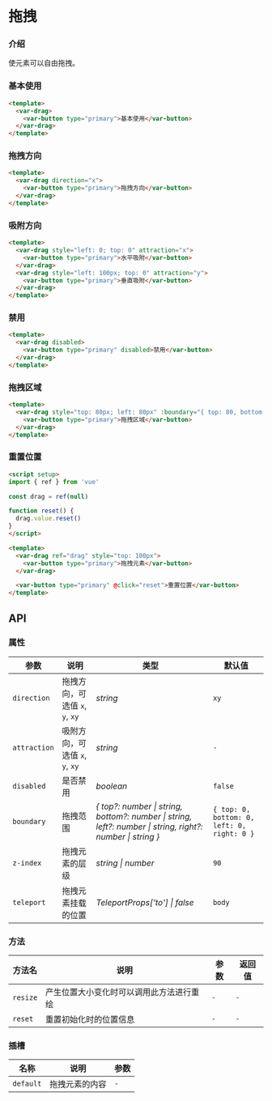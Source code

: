 # 拖拽

### 介绍

使元素可以自由拖拽。

### 基本使用

```html
<template>
  <var-drag>
    <var-button type="primary">基本使用</var-button>
  </var-drag>
</template>
```

### 拖拽方向

```html
<template>
  <var-drag direction="x">
    <var-button type="primary">拖拽方向</var-button>
  </var-drag>
</template>
```

### 吸附方向

```html
<template>
  <var-drag style="left: 0; top: 0" attraction="x">
    <var-button type="primary">水平吸附</var-button>
  </var-drag>
  <var-drag style="left: 100px; top: 0" attraction="y">
    <var-button type="primary">垂直吸附</var-button>
  </var-drag>
</template>
```

### 禁用

```html
<template>
  <var-drag disabled>
    <var-button type="primary" disabled>禁用</var-button>
  </var-drag>
</template>
```

### 拖拽区域

```html
<template>
  <var-drag style="top: 80px; left: 80px" :boundary="{ top: 80, bottom: 80, left: 80, right: 80 }">
    <var-button type="primary">拖拽区域</var-button>
  </var-drag>
</template>
```

### 重置位置

```html
<script setup>
import { ref } from 'vue'

const drag = ref(null)

function reset() {
  drag.value.reset()
}
</script>

<template>
  <var-drag ref="drag" style="top: 100px">
    <var-button type="primary">拖拽元素</var-button>
  </var-drag>

  <var-button type="primary" @click="reset">重置位置</var-button>
</template>
```

## API

### 属性

| 参数   | 说明  | 类型  | 默认值  |
| --------------------- | ------------- | ------ | --------------|
| `direction`  | 拖拽方向，可选值 `x`, `y`, `xy`	 | _string_ | `xy` |
| `attraction`  | 吸附方向，可选值 `x`, `y`, `xy`	 | _string_ | `-` |
| `disabled`  | 是否禁用 | _boolean_ | `false` |
| `boundary`  | 拖拽范围 | _{ top?: number \| string, bottom?: number \| string, left?: number \| string, right?: number \| string }_ | `{ top: 0, bottom: 0, left: 0, right: 0 }` |
| `z-index`  | 拖拽元素的层级 | _string \| number_ | `90` |
| `teleport`  | 拖拽元素挂载的位置 | _TeleportProps['to'] \| false_ | `body` |

### 方法

| 方法名 | 说明 | 参数 | 返回值 |
| --- | --- | --- | --- |
| `resize` | 产生位置大小变化时可以调用此方法进行重绘 | `-` | `-` |
| `reset` | 重置初始化时的位置信息 | `-` | `-` |

### 插槽

| 名称 | 说明 | 参数 |
| ----- | -------------- | -------- |
| `default` | 拖拽元素的内容 | `-` |